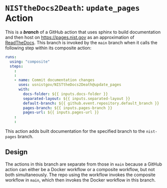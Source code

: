 # `NISTtheDocs2Death`: `update_pages` Action

This is a ***branch*** of a GitHub action that uses sphinx to build documentation and then
host on <https://pages.nist.gov> as an approximation of
[ReadTheDocs](https://readthedocs.org). This branch is invoked by the `main` 
branch when it calls the following step within its composite action:

```yaml
runs:
  using: "composite"
  steps:
    :
    :
    - name: Commit documentation changes
      uses: usnistgov/NISTtheDocs2Death@update_pages
      with:
        docs-folder: ${{ inputs.docs-folder }}
        separated-layout: ${{ inputs.separated-layout }}
        default-branch: ${{ github.event.repository.default_branch }}
        pages-branch: ${{ inputs.pages-branch }}
        pages-url: ${{ inputs.pages-url }}
    :
    :
```

This action adds built documentation for the specified branch to the `nist-pages`
branch.

## Design

The actions in this branch are separate from those in `main` because 
a GitHub action can either be a Docker workflow or a composite workflow, 
but not both simultaneously. The repo using the workflow invokes the 
composite workflow in `main`, which then invokes the Docker workflow in 
this branch.